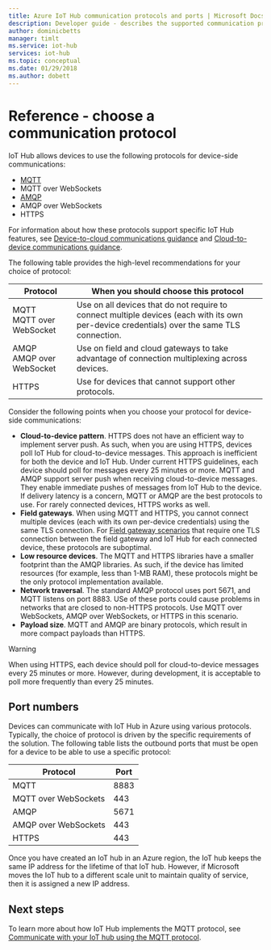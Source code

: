 ```yaml
---
title: Azure IoT Hub communication protocols and ports | Microsoft Docs
description: Developer guide - describes the supported communication protocols for device-to-cloud and cloud-to-device communications and the port numbers that must be open.
author: dominicbetts
manager: timlt
ms.service: iot-hub
services: iot-hub
ms.topic: conceptual
ms.date: 01/29/2018
ms.author: dobett
---
```


# Reference - choose a communication protocol

IoT Hub allows devices to use the following protocols for device-side communications:

* [MQTT][lnk-mqtt]
* MQTT over WebSockets
* [AMQP][lnk-amqp]
* AMQP over WebSockets
* HTTPS

For information about how these protocols support specific IoT Hub features, see [Device-to-cloud communications guidance][lnk-d2c-guidance] and [Cloud-to-device communications guidance][lnk-c2d-guidance].

The following table provides the high-level recommendations for your choice of protocol:

| Protocol | When you should choose this protocol |
| --- | --- |
| MQTT <br> MQTT over WebSocket |Use on all devices that do not require to connect multiple devices (each with its own per-device credentials) over the same TLS connection. |
| AMQP <br> AMQP over WebSocket |Use on field and cloud gateways to take advantage of connection multiplexing across devices. |
| HTTPS |Use for devices that cannot support other protocols. |

Consider the following points when you choose your protocol for device-side communications:

* **Cloud-to-device pattern**. HTTPS does not have an efficient way to implement server push. As such, when you are using HTTPS, devices poll IoT Hub for cloud-to-device messages. This approach is inefficient for both the device and IoT Hub. Under current HTTPS guidelines, each device should poll for messages every 25 minutes or more. MQTT and AMQP support server push when receiving cloud-to-device messages. They enable immediate pushes of messages from IoT Hub to the device. If delivery latency is a concern, MQTT or AMQP are the best protocols to use. For rarely connected devices, HTTPS works as well.
* **Field gateways**. When using MQTT and HTTPS, you cannot connect multiple devices (each with its own per-device credentials) using the same TLS connection. For [Field gateway scenarios][lnk-azure-gateway-guidance] that require one TLS connection between the field gateway and IoT Hub for each connected device, these protocols are suboptimal.
* **Low resource devices**. The MQTT and HTTPS libraries have a smaller footprint than the AMQP libraries. As such, if the device has limited resources (for example, less than 1-MB RAM), these protocols might be the only protocol implementation available.
* **Network traversal**. The standard AMQP protocol uses port 5671, and MQTT listens on port 8883. USe of these ports could cause problems in networks that are closed to non-HTTPS protocols. Use MQTT over WebSockets, AMQP over WebSockets, or HTTPS in this scenario.
* **Payload size**. MQTT and AMQP are binary protocols, which result in more compact payloads than HTTPS.

> [!WARNING]
> When using HTTPS, each device should poll for cloud-to-device messages every 25 minutes or more. However, during development, it is acceptable to poll more frequently than every 25 minutes.

## Port numbers

Devices can communicate with IoT Hub in Azure using various protocols. Typically, the choice of protocol is driven by the specific requirements of the solution. The following table lists the outbound ports that must be open for a device to be able to use a specific protocol:

| Protocol | Port |
| --- | --- |
| MQTT |8883 |
| MQTT over WebSockets |443 |
| AMQP |5671 |
| AMQP over WebSockets |443 |
| HTTPS |443 |

Once you have created an IoT hub in an Azure region, the IoT hub keeps the same IP address for the lifetime of that IoT hub. However, if Microsoft moves the IoT hub to a different scale unit to maintain quality of service,  then it is assigned a new IP address.


## Next steps

To learn more about how IoT Hub implements the MQTT protocol, see [Communicate with your IoT hub using the MQTT protocol][lnk-mqtt-support].

[lnk-d2c-guidance]: iot-hub-devguide-d2c-guidance.md
[lnk-c2d-guidance]: iot-hub-devguide-c2d-guidance.md
[lnk-mqtt-support]: iot-hub-mqtt-support.md
[lnk-amqp]: http://docs.oasis-open.org/amqp/core/v1.0/os/amqp-core-complete-v1.0-os.pdf
[lnk-mqtt]: http://docs.oasis-open.org/mqtt/mqtt/v3.1.1/mqtt-v3.1.1.pdf
[lnk-azure-gateway-guidance]: iot-hub-devguide-endpoints.md#field-gateways
